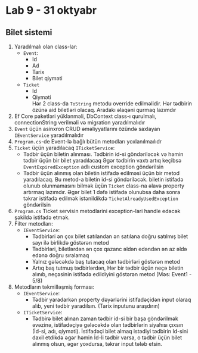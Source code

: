 # Lab 9 - 31 oktyabr
## Bilet sistemi
1. Yaradılmalı olan class-lar:
    - `Event`:
        - Id
        - Ad
        - Tarix
        - Bilet qiyməti
    - `Ticket`
        - Id
        - Qiyməti<br>
    Hər 2 class-da `ToString` metodu override edilməlidir.
    Hər tədbirin özünə aid biletləri olacaq. Aradakı əlaqəni qurmaq lazımdır
2. Ef Core paketləri yüklənməli, DbContext class-ı qurulmalı, connectionString verilməli və migration yaradılmalıdır
3. `Event` üçün asinxron CRUD əməliyyatlarını özündə saxlayan `IEventService` yaradılmalıdır
4. `Program.cs`-de Event-lə bağlı bütün metodları yoxlanılmaılıdr
5. `Ticket` üçün yaradılacaq `ITicketService`:
    - Tədbir üçün biletin alınması. Tədbirin id-si göndəriləcək və həmin tədbir üçün bir bilet yaradılacaq Əgər tədbirin vaxtı artıq keçibsə `EventExpiredException` adlı custom exception göndərilsin
    - Tədbir üçün alınmış olan biletin istifadə edilməsi üçün bir metod yaradılacaq. Bu metod-a biletin id-si göndəriləcək. biletin istifadə olunub olunmamasını bilmək üçün `Ticket` class-na əlavə property artırmaq lazımdır. Əgər bilet 1 dəfə istifadə olunubsa daha sonra təkrar istifadə edilmək istənildikdə `TicketAlreadyUsedException` göndərilsin
6. `Program.cs` Ticket servisin metodlarini exception-lari handle edəcək şəkildə istifadə etmək.
7. Filter metodları:
    - `IEventService`:
        - Tədbirləri ən çox bilet satılandan ən satılana doğru satılmış bilet sayı ilə birlikdə göstərən metod
        - Tədbirləri, biletlərdən ən çox qazanc əldən edəndən ən az əldə edənə doğru sıralamaq
        - Yalnız gələcəkdə baş tutacaq olan tədbirləri göstərən metod
        - Artıq baş tutmuş tədbirlərdən, Hər bir tədbir üçün neçə biletin alınıb, neçəsinin istifadə edildiyini göstərən metod
        (Məs: Event1 - 5/8)
8. Metodların təkmilləşmiş forması:
    - `IEventService`:
        - Tədbir yaradarkən property dəyərlərini istifadəçidən input olaraq alıb, yeni tədbir yaradılsın. (Tarix inputunu araşdırın)
    - `ITicketService`:
        - Tədbirə bilet alınan zaman tədbir id-si bir başa göndərilmək əvəzinə, istifadəçiyə gələcəkdə olan tədbirlərin siyahısı çıxsın (İd-si, adı, qiyməti). İstifadəçi bilet almaq istədiyi tədbirin Id-sini daxil etdikdə əgər həmin İd-li tədbir varsa, o tədbir üçün bilet alınmış olsun, əgər yoxdursa, təkrar input tələb etsin.